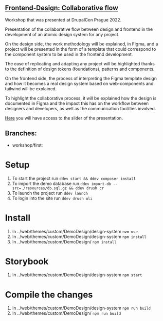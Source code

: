 ## [Frontend-Design: Collaborative flow](https://events.drupal.org/prague2022/sessions/frontend-design-collaborative-flow-workshop)

Workshop that was presented at DrupalCon Prague 2022.

Presentation of the collaborative flow between design and frontend in the development of an atomic design system for any project.

On the design side, the work methodology will be explained, in Figma, and a project will be presented in the form of a template that could correspond to the component system to be used in the frontend development.

The ease of replicating and adapting any project will be highlighted thanks to the definition of design tokens (foundations), patterns and components.

On the frontend side, the process of interpreting the Figma template design and how it becomes a real design system based on web-components and tailwind will be explained.

To highlight the collaborative process, it will be explained how the design is documented in Figma and the impact this has on the workflow between designers and developers, as well as the communication facilities involved.

[Here](https://github.com/monrodcar/frontend-design-collaborative-flow/blob/main/DrupalCon22_%20Frontend%20-%20Design%20_%20Collaborative%20flow%20(Workshop).pdf) you will have access to the slider of the presentation.

## Branches:

* workshop/first:
# Setup
1. To start the project run `ddev start && ddev composer install`
2. To import the demo database run `ddev import-db --src=./resources/db.sql.gz && ddev drush cr`
3. To launch the project run `ddev launch`
4. To login into the site run `ddev drush uli`

# Install
1. In ../web/themes/custom/DemoDesign/design-system `nvm use`
2. In ../web/themes/custom/DemoDesign/design-system `npm install`
3. In ../web/themes/custom/DemoDesign/ `npm install`

# Storybook
1. In ../web/themes/custom/DemoDesign/design-system `npm start`

# Compile the changes
1. In ../web/themes/custom/DemoDesign/design-system `npm run build`
2. In ../web/themes/custom/DemoDesign/ `npm run build`
